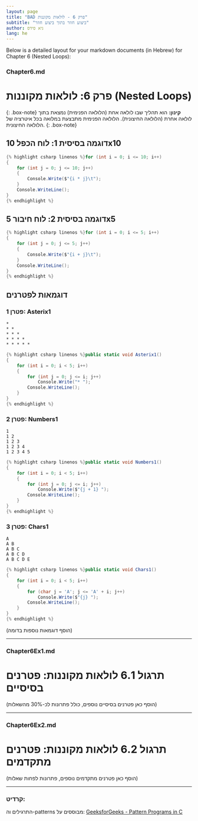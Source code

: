 ```yaml
---
layout: page
title: "BAD פרק 6 - לולאות מקוננות"
subtitle: "ביצוע חוזר בתוך ביצוע חוזר"
author: גיא סידס
lang: he
---
```


Below is a detailed layout for your markdown documents (in Hebrew) for Chapter 6 (Nested Loops):

### Chapter6.md

# פרק 6: לולאות מקוננות (Nested Loops)

{: .box-note} **קינון:** הוא תהליך שבו לולאה אחת (הלולאה הפנימית) נמצאת בתוך לולאה אחרת (הלולאה החיצונית). הלולאה הפנימית מתבצעת במלואה בכל איטרציה של הלולאה החיצונית. {: .box-note}

## דוגמה בסיסית 1: לוח הכפל 10x10

```csharp
{% highlight csharp linenos %}for (int i = 0; i <= 10; i++)
{
    for (int j = 0; j <= 10; j++)
    {
        Console.Write($"{i * j}\t");
    }
    Console.WriteLine();
}
{% endhighlight %}
```

## דוגמה בסיסית 2: לוח חיבור 5x5

```csharp
{% highlight csharp linenos %}for (int i = 0; i <= 5; i++)
{
    for (int j = 0; j <= 5; j++)
    {
        Console.Write($"{i + j}\t");
    }
    Console.WriteLine();
}
{% endhighlight %}
```

## דוגמאות לפטרנים

### פטרן 1: Asterix1

```
*
* *
* * *
* * * *
* * * * *
```

```csharp
{% highlight csharp linenos %}public static void Asterix1()
{
    for (int i = 0; i < 5; i++)
    {
        for (int j = 0; j <= i; j++)
            Console.Write("* ");
        Console.WriteLine();
    }
}
{% endhighlight %}
```

### פטרן 2: Numbers1

```
1
1 2
1 2 3
1 2 3 4
1 2 3 4 5
```

```csharp
{% highlight csharp linenos %}public static void Numbers1()
{
    for (int i = 0; i < 5; i++)
    {
        for (int j = 0; j <= i; j++)
            Console.Write($"{j + 1} ");
        Console.WriteLine();
    }
}
{% endhighlight %}
```

### פטרן 3: Chars1

```
A
A B
A B C
A B C D
A B C D E
```

```csharp
{% highlight csharp linenos %}public static void Chars1()
{
    for (int i = 0; i < 5; i++)
    {
        for (char j = 'A'; j <= 'A' + i; j++)
            Console.Write($"{j} ");
        Console.WriteLine();
    }
}
{% endhighlight %}
```

(הוסף דוגמאות נוספות בדומה)

---

### Chapter6Ex1.md

# תרגול 6.1 לולאות מקוננות: פטרנים בסיסיים

(הוסף כאן פטרנים בסיסיים נוספים, כולל פתרונות לכ-30% מהשאלות)

---

### Chapter6Ex2.md

# תרגול 6.2 לולאות מקוננות: פטרנים מתקדמים

(הוסף כאן פטרנים מתקדמים נוספים, פתרונות לפחות שאלות)

---

### קרדיט:

התרגילים וה-patterns מבוססים על: [GeeksforGeeks - Pattern Programs in C](https://www.geeksforgeeks.org/c/pattern-programs-in-c/)
